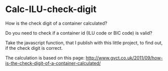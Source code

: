 # Calc-ILU-check-digit
How is the check digit of a container calculated?

Do you need to check if a container id (ILU code or BIC code) is valid?

Take the javascript function, that I publish with this little project, to find out, if the check digit is correct.


The calculation is based on this page: http://www.gvct.co.uk/2011/09/how-is-the-check-digit-of-a-container-calculated/
